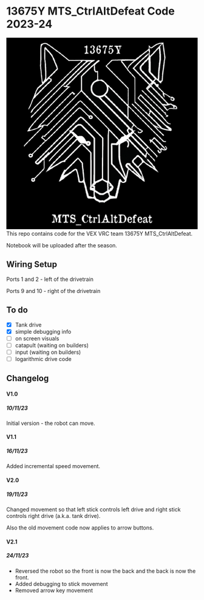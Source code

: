 # 13675Y MTS_CtrlAltDefeat Code 2023-24
![logo](logo.png "MTS_CtrlAltDefeat")
This repo contains code for the VEX VRC team 13675Y MTS_CtrlAltDefeat.

Notebook will be uploaded after the season.

## Wiring Setup
Ports 1 and 2 - left of the drivetrain

Ports 9 and 10 - right of the drivetrain

## To do

- [x] Tank drive
- [x] simple debugging info
- [ ] on screen visuals
- [ ] catapult (waiting on builders)
- [ ] input (waiting on builders)
- [ ] logarithmic drive code

## Changelog
#### V1.0
##### 10/11/23
Initial version - the robot can move.

#### V1.1
##### 16/11/23
Added incremental speed movement.

#### V2.0
##### 19/11/23
Changed movement so that left stick controls left drive and right stick controls right drive (a.k.a. tank drive).

Also the old movement code now applies to arrow buttons.

#### V2.1
##### 24/11/23
* Reversed the robot so the front is now the back and the back is now the front.
* Added debugging to stick movement
* Removed arrow key movement